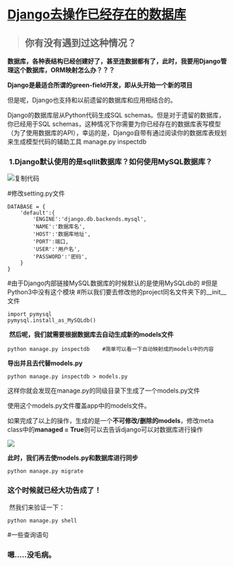 # [Django去操作已经存在的数据库](https://www.cnblogs.com/smiling-crying/p/9237452.html)

> ## 你有没有遇到过这种情况？

**数据库，各种表结构已经创建好了，甚至连数据都有了，此时，我要用Django管理这个数据库，ORM映射怎么办？？？**

**Django是最适合所谓的green-field开发，即从头开始一个新的项目**

但是呢，Django也支持和以前遗留的数据库和应用相结合的。

Django的数据库层从Python代码生成SQL schemas。但是对于遗留的数据库，你已经用于SQL schemas，这种情况下你需要为你已经存在的数据库表写模型（为了使用数据库的API），幸运的是，Django自带有通过阅读你的数据库表规划来生成模型代码的辅助工具 manage.py inspectdb

###  1.Django默认使用的是sqllit数据库？如何使用MySQL数据库？

 <a title="复制代码">![复制代码](https://common.cnblogs.com/images/copycode.gif)</a>

#修改setting.py文件
```
DATABASE = {
    'default':{
        'ENGINE':'django.db.backends.mysql',
        'NAME':'数据库名',
        'HOST':'数据库地址',
        'PORT':端口,
        'USER':'用户名',
        'PASSWORD':'密码',
    }
}
```

#由于Django内部链接MySQL数据库的时候默认的是使用MySQLdb的
#但是Python3中没有这个模块
#所以我们要去修改他的project同名文件夹下的__init__文件
```
import pymysql
pymysql.install_as_MySQLdb()
```

 **然后呢，我们就需要根据数据库去自动生成新的models文件**

 `python manage.py inspectdb    #简单可以看一下自动映射成的models中的内容`

**导出并且去代替models.py**

 `python manage.py inspectdb > models.py`

这样你就会发现在manage.py的同级目录下生成了一个models.py文件

使用这个models.py文件覆盖app中的models文件。

如果完成了以上的操作，生成的是一个**不可修改/删除的models**，修改meta class中的**managed = True**则可以去告诉django可以对数据库进行操作

![](https://images2018.cnblogs.com/blog/1294578/201807/1294578-20180703082631513-1019513692.png)

**此时，我们再去使models.py和数据库进行同步**

 `python manage.py migrate`

### 这个时候就已经大功告成了！

 然我们来验证一下：

 `python manage.py shell`

#一些查询语句

### 嗯.....没毛病。